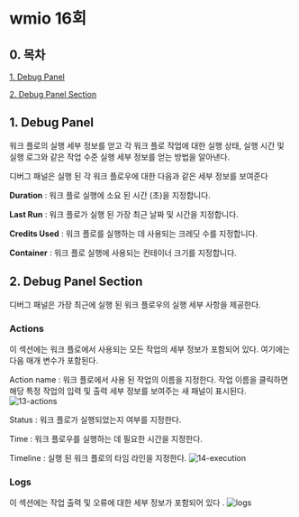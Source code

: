 # wmio 16회

## 0. 목차

[1. Debug Panel](#1-debug-panel)

[2. Debug Panel Section](#2-debug-panel-section)

## 1. Debug Panel

워크 플로의 실행 세부 정보를 얻고 각 워크 플로 작업에 대한 실행 상태, 실행 시간 및 실행 로그와 같은 작업 수준 실행 세부 정보를 얻는 방법을 알아낸다. 

디버그 패널은 실행 된 각 워크 플로우에 대한 다음과 같은 세부 정보를 보여준다

**Duration** : 워크 플로 실행에 소요 된 시간 (초)을 지정합니다.

**Last Run** : 워크 플로가 실행 된 가장 최근 날짜 및 시간을 지정합니다.

**Credits Used** : 워크 플로를 실행하는 데 사용되는 크레딧 수를 지정합니다.

**Container** : 워크 플로 실행에 사용되는 컨테이너 크기를 지정합니다.

## 2. Debug Panel Section

디버그 패널은 가장 최근에 실행 된 워크 플로우의 실행 세부 사항을 제공한다.

### Actions

이 섹션에는 워크 플로에서 사용되는 모든 작업의 세부 정보가 포함되어 있다. 여기에는 다음 매개 변수가 포함된다.

Action name : 워크 플로에서 사용 된 작업의 이름을 지정한다. 작업 이름을 클릭하면 해당 특정 작업의 입력 및 출력 세부 정보를 보여주는 새 패널이 표시된다.
![13-actions](https://user-images.githubusercontent.com/69182192/95053848-f3311380-072b-11eb-9d6d-ceba8f0d33d1.png)

Status : 워크 플로가 실행되었는지 여부를 지정한다.

Time : 워크 플로우를 실행하는 데 필요한 시간을 지정한다.

Timeline : 실행 된 워크 플로의 타임 라인을 지정한다.
![14-execution](https://user-images.githubusercontent.com/69182192/95053851-f3c9aa00-072b-11eb-87e6-eb1e9b940702.png)


### Logs

이 섹션에는 작업 출력 및 오류에 대한 세부 정보가 포함되어 있다 .
![logs](https://user-images.githubusercontent.com/69182192/95053852-f4624080-072b-11eb-96bf-222b55ad0871.png)
